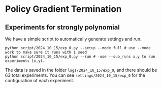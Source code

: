 # Policy Gradient Termination

## Experiments for strongly polynomial
We have a simple script to automatically generate settings and run.
```
python script/2024_10_15/exp_0.py --setup --mode full # use --mode work to make sure it runs with 1 seed
python script/2024_10_15/exp_0.py --run # -use --sub_runs x,y to run experiments [x,y).
```
The data is saved in the folder `logs/2024_10_15/exp_0`, and there should be 63 total experiments.
You can see `settings/2024_10_15/exp_0` for the configuration of each experiment.
